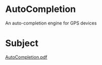 # AutoCompletion
An auto-completion engine for GPS devices

# Subject
[AutoCompletion.pdf](https://github.com/lisechristian/AutoCompletion/files/9800499/B-SYN-400_autoCompletion.1.pdf)
